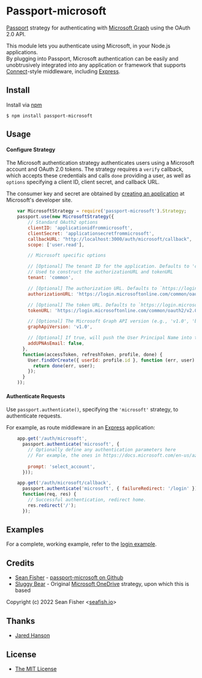# Passport-microsoft

[Passport](https://github.com/jaredhanson/passport) strategy for authenticating
with [Microsoft Graph](https://graph.microsoft.io/) using the OAuth 2.0 API.

This module lets you authenticate using Microsoft, in your Node.js applications.  
By plugging into Passport, Microsoft authentication can be easily and unobtrusively
integrated into any application or framework that supports [Connect](http://www.senchalabs.org/connect/)-style
middleware, including [Express](http://expressjs.com/).

## Install

Install via [npm](https://www.npmjs.com/package/passport-microsoft)

    $ npm install passport-microsoft

## Usage

#### Configure Strategy

The Microsoft authentication strategy authenticates users using a Microsoft account and OAuth 2.0 tokens.  The strategy requires a `verify` callback, which
accepts these credentials and calls `done` providing a user, as well as
`options` specifying a client ID, client secret, and callback URL.

The consumer key and secret are obtained by [creating an application](https://portal.azure.com/#view/Microsoft_AAD_RegisteredApps/ApplicationsListBlade) at
Microsoft's developer site.

```js
    var MicrosoftStrategy = require('passport-microsoft').Strategy;
    passport.use(new MicrosoftStrategy({
        // Standard OAuth2 options
        clientID: 'applicationidfrommicrosoft',
        clientSecret: 'applicationsecretfrommicrosoft',
        callbackURL: "http://localhost:3000/auth/microsoft/callback",
        scope: ['user.read'],

        // Microsoft specific options

        // [Optional] The tenant ID for the application. Defaults to 'common'. 
        // Used to construct the authorizationURL and tokenURL
        tenant: 'common',

        // [Optional] The authorization URL. Defaults to `https://login.microsoftonline.com/${tenant}/oauth2/v2.0/authorize`
        authorizationURL: 'https://login.microsoftonline.com/common/oauth2/v2.0/authorize',

        // [Optional] The token URL. Defaults to `https://login.microsoftonline.com/${tenant}/oauth2/v2.0/token`
        tokenURL: 'https://login.microsoftonline.com/common/oauth2/v2.0/token',

        // [Optional] The Microsoft Graph API version (e.g., 'v1.0', 'beta'). Defaults to 'v1.0'.
        graphApiVersion: 'v1.0',

        // [Optional] If true, will push the User Principal Name into the `emails` array in the Passport.js profile. Defaults to false.
        addUPNAsEmail: false,
      },
      function(accessToken, refreshToken, profile, done) {
        User.findOrCreate({ userId: profile.id }, function (err, user) {
          return done(err, user);
        });
      }
    ));
```

#### Authenticate Requests

Use `passport.authenticate()`, specifying the `'microsoft'` strategy, to
authenticate requests.

For example, as route middleware in an [Express](http://expressjs.com/)
application:

```js
    app.get('/auth/microsoft',
      passport.authenticate('microsoft', {
        // Optionally define any authentication parameters here
        // For example, the ones in https://docs.microsoft.com/en-us/azure/active-directory/develop/v2-oauth2-auth-code-flow
        
        prompt: 'select_account',
      }));

    app.get('/auth/microsoft/callback', 
      passport.authenticate('microsoft', { failureRedirect: '/login' }),
      function(req, res) {
        // Successful authentication, redirect home.
        res.redirect('/');
      });
```

## Examples

For a complete, working example, refer to the [login example](https://github.com/seanfisher/passport-microsoft/tree/master/example/login).

## Credits

  - [Sean Fisher](https://www.seafish.io) - [passport-microsoft on Github](https://github.com/seanfisher/passport-microsoft)
  - [Sluggy Bear](http://github.com/slugbay) - Original [Microsoft OneDrive](https://github.com/slugbay/passport-onedrive) strategy, upon which this is based

  Copyright (c) 2022 Sean Fisher <[seafish.io](https://www.seafish.io)>

## Thanks

  - [Jared Hanson](http://github.com/jaredhanson)

## License

  - [The MIT License](http://opensource.org/licenses/MIT)
